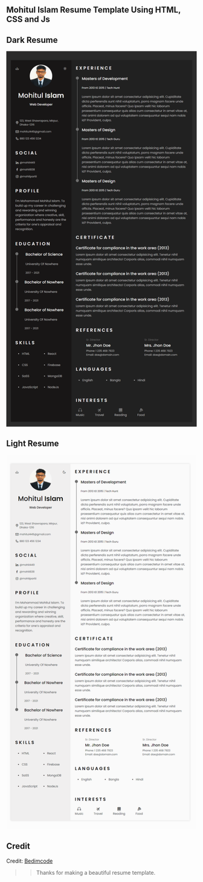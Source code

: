 ## Mohitul Islam Resume Template Using HTML, CSS and Js

## Dark Resume

<img src="assets/img/12.png" alt="mohit_resume">

## Light Resume

<img src="assets/img/13.png" alt="mohit_resume">

## Credit

Credit: <a href="https://www.youtube.com/watch?v=oYjseP_Qhv4&list=WL&index=4&t=618s&ab_channel=Bedimcode">Bedimcode</a>

> > Thanks for making a beautiful resume template.

